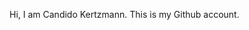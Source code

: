 Hi, I am Candido Kertzmann. This is my Github account.

<!---
kertzmac/kertzmac is a ✨ special ✨ repository because its `README.md` (this file) appears on your GitHub profile.
You can click the Preview link to take a look at your changes.
--->
